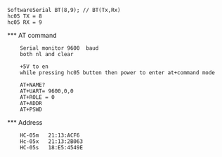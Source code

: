 
    SoftwareSerial BT(8,9); // BT(Tx,Rx)
    hc05 TX = 8
    hc05 RX = 9


*** AT command

        Serial monitor 9600  baud
        both nl and clear
    
        +5V to en
        while pressing hc05 butten then power to enter at+command mode

        AT+NAME?
        AT+UART= 9600,0,0
        AT+ROLE = 0
        AT+ADDR
        AT+PSWD
        
*** Address

        HC-05m   21:13:ACF6
        Hc-05x   21:13:2B063
        HC-05s   18:E5:4549E

        
